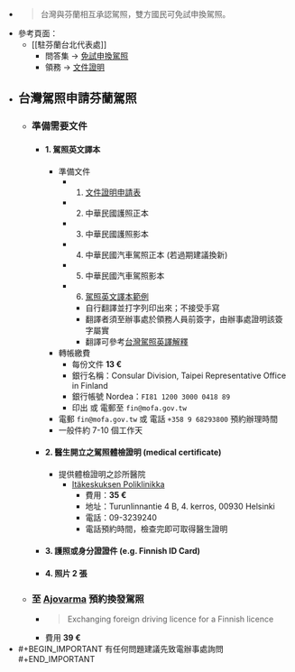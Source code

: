 - > 台灣與芬蘭相互承認駕照，雙方國民可免試申換駕照。
- 參考頁面：
	- [[駐芬蘭台北代表處]]
		- 問答集 -> [免試申換駕照](https://www.roc-taiwan.org/fi/post/1066.html)
		- 領務 -> [文件證明](https://www.roc-taiwan.org/fi/post/1062.html)
- ## 台灣駕照申請芬蘭駕照
	- ### 準備需要文件
		- #### 1. 駕照英文譯本
			- 準備文件
				- 1. [文件證明申請表](https://www.roc-taiwan.org/uploads/sites/126/2015/04/%E6%96%87%E4%BB%B6%E8%AD%89%E6%98%8E%E9%A9%97%E8%AD%89%E7%94%B3%E8%AB%8B%E8%A1%A8.pdf)
				- 2. 中華民國護照正本
				- 3. 中華民國護照影本
				- 4. 中華民國汽車駕照正本 (若過期建議換新)
				- 5. 中華民國汽車駕照影本
				- 6. [駕照英文譯本範例](https://github.com/jihchi/infofinland-zhtw/releases/download/0.0.1/Translation_of_Drivers_License_of_the_Republic_of_China.Taiwan.pdf)
					- 自行翻譯並打字列印出來；不接受手寫
					- 翻譯者須至辦事處於領務人員前簽字，由辦事處證明該簽字屬實
					- 翻譯可參考[台灣駕照英譯解釋](https://www.roc-taiwan.org/uploads/sites/33/2018/12/%E6%B1%BD%E6%A9%9F%E8%BB%8A%E9%A7%95%E7%85%A7%E7%BF%BB%E8%AD%AF%E8%AA%AA%E6%98%8E-062618.pdf)
			- 轉帳繳費
				- 每份文件 **13 €**
				- 銀行名稱：Consular Division, Taipei Representative Office in Finland
				- 銀行帳號 Nordea：`FI81 1200 3000 0418 89`
				- 印出 或 電郵至 `fin@mofa.gov.tw`
			- 電郵 `fin@mofa.gov.tw` 或 電話 `+358 9 68293800` 預約辦理時間
			- 一般件約 7-10 個工作天
		- #### 2. 醫生開立之駕照體檢證明 (medical certificate)
			- 提供體檢證明之診所醫院
				- [Itäkeskuksen Poliklinikka](https://www.itakeskuksenpoliklinikka.fi/yhteystiedot.htm)
					- 費用：**35 €**
					- 地址：Turunlinnantie 4 B, 4. kerros, 00930 Helsinki
					- 電話：09-3239240
					- 電話預約時間，檢查完即可取得醫生證明
		- #### 3. 護照或身分證證件 (e.g. Finnish ID Card)
		- #### 4. 照片 2 張
	- ### 至 [Ajovarma]([https://www.ajovarma.fi/driving-licences-and-permits](https://www.ajovarma.fi/c/common/aboa/reservation/public-entry-point?language=en&productNumber=5010)) 預約換發駕照
		- > Exchanging foreign driving licence for a Finnish licence
		- 費用 **39 €**
- #+BEGIN_IMPORTANT
  有任何問題建議先致電辦事處詢問
  #+END_IMPORTANT